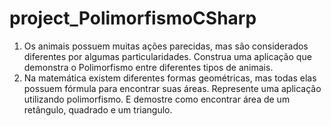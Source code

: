 # project_PolimorfismoCSharp

1. Os animais possuem muitas ações parecidas, mas são considerados diferentes por
algumas particularidades. Construa uma aplicação que demonstra o Polimorfismo
entre diferentes tipos de animais.
2. Na matemática existem diferentes formas geométricas, mas todas elas possuem
fórmula para encontrar suas áreas. Represente uma aplicação utilizando
polimorfismo. E demostre como encontrar área de um retângulo, quadrado e um
triangulo.
